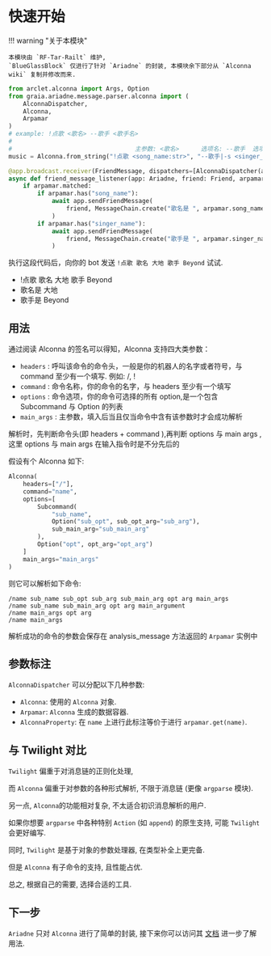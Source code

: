 # 快速开始

!!! warning "关于本模块"

    本模块由 `RF-Tar-Railt` 维护,
    `BlueGlassBlock` 仅进行了针对 `Ariadne` 的封装, 本模块余下部分从 `Alconna wiki` 复制并修改而来.

```python
from arclet.alconna import Args, Option
from graia.ariadne.message.parser.alconna import (
    AlconnaDispatcher,
    Alconna,
    Arpamar
)
# example: !点歌 <歌名> --歌手 <歌手名>
#
#                                  主参数: <歌名>      选项名: --歌手  选项别名: -s  选项参数: <歌手名>     
music = Alconna.from_string("!点歌 <song_name:str>", "--歌手|-s <singer_name:str>")

@app.broadcast.receiver(FriendMessage, dispatchers=[AlconnaDispatcher(alconna=music)])
async def friend_message_listener(app: Ariadne, friend: Friend, arpamar: Arpamar):
    if arpamar.matched:
        if arpamar.has("song_name"):
            await app.sendFriendMessage(
                friend, MessageChain.create("歌名是 ", arpamar.song_name) # or use arpamar.get("song_name")
            )
        if arpamar.has("singer_name"):
            await app.sendFriendMessage(
                friend, MessageChain.create("歌手是 ", arpamar.singer_name) # or use arpamar.get("singer_name")
            )
```

执行这段代码后，向你的 bot 发送 `!点歌 歌名 大地 歌手 Beyond` 试试.

<div>
<ul>
 <li class="chat right">!点歌 歌名 大地 歌手 Beyond</li>
 <li class="chat left">歌名是 大地</li>
 <li class="chat left">歌手是 Beyond</li>
</ul>
</div>

## 用法

通过阅读 Alconna 的签名可以得知，Alconna 支持四大类参数：

-   `headers` : 呼叫该命令的命令头，一般是你的机器人的名字或者符号，与 command 至少有一个填写. 例如: /, !
-   `command` : 命令名称，你的命令的名字，与 headers 至少有一个填写
-   `options` : 命令选项，你的命令可选择的所有 option,是一个包含 Subcommand 与 Option 的列表
-   `main_args` : 主参数，填入后当且仅当命令中含有该参数时才会成功解析

解析时，先判断命令头(即 headers + command ),再判断 options 与 main args , 这里 options 与 main args 在输入指令时是不分先后的

假设有个 Alconna 如下:

```python
Alconna(
    headers=["/"],
    command="name",
    options=[
        Subcommand(
            "sub_name",
            Option("sub_opt", sub_opt_arg="sub_arg"), 
            sub_main_arg="sub_main_arg"
        ),
        Option("opt", opt_arg="opt_arg")
    ]
    main_args="main_args"
)
```

则它可以解析如下命令:

```
/name sub_name sub_opt sub_arg sub_main_arg opt arg main_args
/name sub_name sub_main_arg opt arg main_argument
/name main_args opt arg
/name main_args
```

解析成功的命令的参数会保存在 analysis_message 方法返回的 `Arpamar` 实例中

## 参数标注

`AlconnaDispatcher` 可以分配以下几种参数:

-   `Alconna`: 使用的 `Alconna` 对象.
-   `Arpamar`: `Alconna` 生成的数据容器.
-   `AlconnaProperty`: 在 `name` 上进行此标注等价于进行 `arpamar.get(name)`.

## 与 Twilight 对比

`Twilight` 偏重于对消息链的正则化处理,

而 `Alconna` 偏重于对参数的各种形式解析, 不限于消息链 (更像 `argparse` 模块).

另一点, `Alconna`的功能相对复杂, 不太适合初识消息解析的用户.

如果你想要 `argparse` 中各种特别 `Action` (如 `append`) 的原生支持, 可能 `Twilight` 会更好编写.

同时, `Twilight` 是基于对象的参数处理器, 在类型补全上更完备.

但是 `Alconna` 有子命令的支持, 且性能占优.

总之, 根据自己的需要, 选择合适的工具.

## 下一步

`Ariadne` 只对 `Alconna` 进行了简单的封装, 接下来你可以访问其 [文档](https://arcletproject.github.io/docs/alconna/tutorial) 进一步了解用法.
